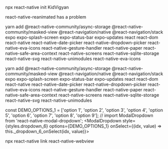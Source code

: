 npx react-native init KidVigyan

react-native-reanimated has a problem

yarn add @react-native-community/async-storage @react-native-community/masked-view @react-navigation/native @react-navigation/stack expo expo-splash-screen expo-status-bar expo-updates react react-dom react-native react-native-date-picker react-native-dropdown-picker react-native-eva-icons react-native-gesture-handler react-native-paper react-native-safe-area-context react-native-screens react-native-sqlite-storage react-native-svg react-native-unimodules react-native-eva-icons

yarn add @react-native-community/async-storage @react-native-community/masked-view @react-navigation/native @react-navigation/stack expo expo-splash-screen expo-status-bar expo-updates react react-dom react-native react-native-date-picker react-native-dropdown-picker react-native-eva-icons react-native-gesture-handler react-native-paper react-native-safe-area-context react-native-screens react-native-sqlite-storage react-native-svg react-native-unimodules

<!-- npx react-codemod rename-unsafe-lifecycles -->

const DEMO_OPTIONS_1 = ['option 1', 'option 2', 'option 3', 'option 4', 'option 5', 'option 6', 'option 7', 'option 8', 'option 9'];
// import ModalDropdown from 'react-native-modal-dropdown';
<ModalDropdown style={styles.dropdown_6}
options={DEMO_OPTIONS_1}
onSelect={(idx, value) => this.\_dropdown_6_onSelect(idx, value)}>

npx react-native link react-native-webview

